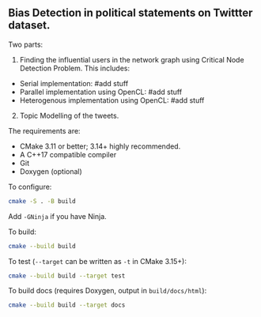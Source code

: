 ## Bias Detection in political statements on Twittter dataset.

Two parts:
  1. Finding the influential users in the network graph using Critical Node Detection Problem. This includes:
    
  * Serial implementation:
        #add stuff
  * Parallel implementation using OpenCL:
        #add stuff
  * Heterogenous implementation using OpenCL:
        #add stuff
        
  2. Topic Modelling of the tweets.


The requirements are:

* CMake 3.11 or better; 3.14+ highly recommended.
* A C++17 compatible compiler
* Git
* Doxygen (optional)

To configure:

```bash
cmake -S . -B build
```

Add `-GNinja` if you have Ninja.

To build:

```bash
cmake --build build
```

To test (`--target` can be written as `-t` in CMake 3.15+):

```bash
cmake --build build --target test
```

To build docs (requires Doxygen, output in `build/docs/html`):

```bash
cmake --build build --target docs
```

